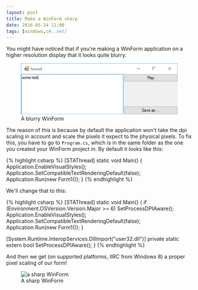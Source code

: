 ```yaml
---
layout: post
title: Make a WinForm sharp
date: 2016-05-24 11:00
tags: [windows,c#,.net]
---
```


You might have noticed that if you're making a WinForm application on a higher resolution display that it looks quite blurry.

<figure>
  <img src="/assets/winform-blurry.png" alt="a blurry WinForm">
  <figcaption>A blurry WinForm</figcaption>
</figure>

The reason of this is because by default the application won't take the dpi scaling in account and scale the pixels it expect to the physical pixels. To fix this, you have to go to `Program.cs`, which is in the same folder as the one you created your WinForm project in. By default it looks like this:

{% highlight csharp %}
[STAThread]
static void Main() {
    Application.EnableVisualStyles();
    Application.SetCompatibleTextRenderingDefault(false);
    Application.Run(new Form1());
}
{% endhighlight %}

We'll change that to this:

{% highlight csharp %}
[STAThread]
static void Main() {
    if (Environment.OSVersion.Version.Major >= 6) SetProcessDPIAware();
    Application.EnableVisualStyles();
    Application.SetCompatibleTextRenderingDefault(false);
    Application.Run(new Form1());
}

[System.Runtime.InteropServices.DllImport("user32.dll")]
private static extern bool SetProcessDPIAware();
}
{% endhighlight %}

And then we get (on supported platforms, IIRC from Windows 8) a proper pixel scaling of our form!

<figure>
  <img src="/assets/winform-sharp.png" alt="a sharp WinForm">
  <figcaption>A sharp WinForm</figcaption>
</figure>